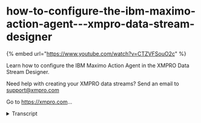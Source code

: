 # how-to-configure-the-ibm-maximo-action-agent---xmpro-data-stream-designer
{% embed url="https://www.youtube.com/watch?v=CTZVFSouO2c" %}



Learn how to configure the IBM Maximo Action Agent in the XMPRO Data Stream Designer. 

Need help with creating your XMPRO data streams? Send an email to support@xmpro.com 

Go to https://xmpro.com...
<details>
<summary>Transcript</summary>Learn how to configure the IBM Maximo Action Agent in the XMPRO Data Stream Designer. 

Need help with creating your XMPRO data streams? Send an email to support@xmpro.com 

Go to https://xmpro.com...
we are going to do here is look at how

to set up and configure the IBM maximum

action agent what this agent does it

allows you to insert records into an IBM

Maximus system these records that I want

to insert is currently located within

the CSV file so I have set up a CSV

listener to retrieve them what I now

want to do is to set up my IBM maximum

agent so I'm going to search for it in

the tool box you'll find it under action

agents to add this agent to your data

stream click on it and drag it to the

canvas connect the output end point of

the first edge into the input in point

of the second you will know that this

agent has been given a default name to

be nine this I can click on the white

space and start typing click somewhere

else on the canvas and click Save to

configure this agent double click on it

first make sure you using the correct

collection if you'd like to change this

just select another one from the

drop-down next we need to provide the

URL of the Maxima instance you'd like to

connect to then add your username and

password next you need to select the

indication method you'd like to use I'm

just going to leave it as native then

you need to select the object that you'd

like to write to write the data to

click apply click Save
</details>